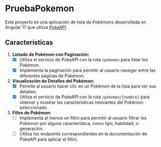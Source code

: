 # PruebaPokemon

Este proyecto es una aplicación de lista de Pokémons desarrollada en Angular 17 que utiliza [PokeAPI](https://pokeapi.co/api/v2/).

## Características

1. **Listado de Pokémon con Paginación:**
   - [x] Utiliza el servicio de PokeAPI con la ruta `/pokemon` para listar los Pokémon.
   - [x] Implementa la paginación para permitir al usuario navegar entre las diferentes páginas de Pokémon.

2. **Visualización de Detalles del Pokémon:**
   - [x] Permite al usuario hacer clic en un Pokémon de la lista para ver sus detalles.
   - [x] Utiliza el servicio de PokeAPI con la ruta `/pokemon/{nombre}` para obtener y mostrar las características relevantes del Pokémon seleccionado.

3. **Filtro de Pokémon:**
   - [ ] Implementa al menos un filtro para permitir al usuario filtrar los Pokémon por alguna característica, como tipo, habilidad, o generación.
   - [ ] Utiliza los endpoints correspondientes en la documentación de PokeAPI para aplicar el filtro.
